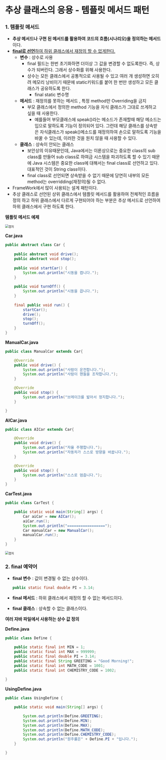 # 추상 클래스의 응용 - 템플릿 메서드 패턴

### 1. 템플릿 메서드

- **추상 메서드나 구현 된 메서드를 활용하여 코드의 흐름(시나리오)을 정의하는 메서드**이다.
- <u>**final로 선언**하여 하위 클래스에서 재정의 할 수 없게한다.</u>
  - **변수** : 상수로 사용
    -  final 필드는 한번 초기화하면 더이상 그 값을 변경할 수 없도록한다. 즉, 상수가 되버린다. 그래서 상수화를 위해 사용한다. 
    - 상수는 모든 클래스에서 공통적으로 사용될 수 있고 여러 개 생성하면 오히려 메모리 낭비이기 때문에 static키워드를 붙어 한 번만 생성하고 모든 클래스가 공유하도록 한다.
      - final static 변수명
  - **메서드** : 재정의를 못하는 메서드 , 특정 method만 Overriding을 금지
    - 부모 클래스에서 정의한 method 기능을 자식 클래스가 그대로 쓰게하고 싶을 때 사용한다.
      - 예를들어 부모클래스에 speak()라는 메소드가 존재할때 해당 메소드는 입으로 말하도록 기능이 정의되어 있다. 그런데 해당 클래스를 상속받은 자식클래스가 speak()메소드를 재정의하여 손으로 말하도록 기능을 바꿀 수 있는데, 이러한 것을 원치 않을 때 사용할 수 있다.
  - **클래스** : 상속이 안되는 클래스
    - 보안상의 이유때문인데, Java에서는 이론상으로는 중요한 class의 sub class를 만들어 sub class로 하여금 시스템을 파괴하도록 할 수 있기 때문에 Java 시스템은 중요한 class에 대해서는 final class로 선언하고 있다. 대표적인 것이 String class이다.
    - final class로 선언되면 상속받을 수 없기 때문에 당연히 내부의 모든 method는 overridding(재정의)될 수 없다.
- FrameWork에서 많이 사용되는 설계 패턴이다.
- 추상 클래스로 선언된 상위 클래스에서 템플릿 메서드를 활용하여 전체적인 흐름을 정의 하고 하위 클래스에서 다르게 구현되어야 하는 부분은 추상 메서드로 선언하여 하위 클래스에서 구현 하도록 한다.



**템플릿 메서드 예제**

<img src="https://user-images.githubusercontent.com/42603919/150758843-ab1cdb35-a92b-49ab-a4a6-1d7e75c60c84.PNG" alt="캡처" style="zoom:67%;" />



**Car.java**

```java
public abstract class Car {
	
	public abstract void drive();
	public abstract void stop();
	
	public void startCar() {
		System.out.println("시동을 켭니다.");
	}
	
	public void turnOff() {
		System.out.println("시동을 끕니다.");
	}
			
	final public void run() {
		startCar();
		drive();
		stop();
		turnOff();
	}
}
```



**ManualCar.java**

```java
public class ManualCar extends Car{

	@Override
	public void drive() {
		System.out.println("사람이 운전합니다.");
		System.out.println("사람이 핸들을 조작합니다.");		
	}

	@Override
	public void stop() {
		System.out.println("브레이크를 밟아서 정지합니다.");		
	}

}
```



**AICar.java**

```java
public class AICar extends Car{

	@Override
	public void drive() {
		System.out.println("자율 주행합니다.");
		System.out.println("자동차가 스스로 방향을 바꿉니다.");
	}

	@Override
	public void stop() {
		System.out.println("스스로 멈춥니다.");		
	}
}
```



**CarTest.java**

```java
public class CarTest {

	public static void main(String[] args) {
		Car aiCar = new AICar();
		aiCar.run();
		System.out.println("=================");
		Car manualCar = new ManualCar();
		manualCar.run();
	}
}
```



<img src="https://user-images.githubusercontent.com/42603919/150758897-43d8c87e-2396-4d75-bb48-e5c03cfce3d6.PNG" alt="캡처" style="zoom:67%;" />



### 2. final 예약어

- **final 변수** : 값이 변경될 수 없는 상수이다.

  ````java
  public static final double PI = 3.14;
  ````

- **final 메서드** : 하위 클래스에서 재정의 할 수 없는 메서드이다.

- **final 클래스** : 상속할 수 없는 클래스이다.



**여러 자바 파일에서 사용하는 상수 값 정의**

**Define.java**

```java
public class Define {

	public static final int MIN = 1;
	public static final int MAX = 999999;
	public static final double PI = 3.14;
	public static final String GREETING = "Good Morning!";
	public static final int MATH_CODE = 1001;
	public static final int CHEMISTRY_CODE = 1002;
	
}
```



**UsingDefine.java**

```java
public class UsingDefine {

	public static void main(String[] args) {

		System.out.println(Define.GREETING);
		System.out.println(Define.MIN);
		System.out.println(Define.MAX);
		System.out.println(Define.MATH_CODE);
		System.out.println(Define.CHEMISTRY_CODE);
		System.out.println("원주률은" + Define.PI + "입니다.");
	}

}
```